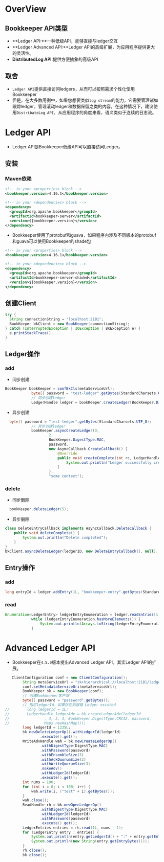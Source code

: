 # OverView

## Bookkeeper API类型

* **Ledger API:**一种低级API，能够直接与ledger交互
* **Ledger Advanced API:**Ledger API的高级扩展，为应用程序提供更大的灵活性。
* **DistributedLog API**:提供方便抽象的高级API

## 取舍

* `Ledger API`提供直接访问ledgers，从而可以按照需求个性化使用Bookkeeper
* 但是，在大多数用例中，如果您想要类似`log stream`的能力，它需要管理诸如跟踪ledger，管理滚动ledger和数据保留之类的内容。在这种情况下，建议使用`DistribateLog API`，从应用程序的角度来看，语义类似于连续的日志流。

# Ledger API

* Ledger API是Bookkeeper低级API可以直接访问Ledger。

## 安装

### Maven依赖

```xml
<!-- in your <properties> block -->
<bookkeeper.version>4.16.1</bookkeeper.version>

<!-- in your <dependencies> block -->
<dependency>
  <groupId>org.apache.bookkeeper</groupId>
  <artifactId>bookkeeper-server</artifactId>
  <version>${bookkeeper.version}</version>
</dependency>
```

* Bookkeeper使用了protobuf和guava，如果程序内涉及不同版本的protobuf和guava可以使用Bookkeeper的shade包

```xml
<!-- in your <properties> block -->
<bookkeeper.version>4.16.1</bookkeeper.version>

<!-- in your <dependencies> block -->
<dependency>
  <groupId>org.apache.bookkeeper</groupId>
  <artifactId>bookkeeper-server-shaded</artifactId>
  <version>${bookkeeper.version}</version>
</dependency>
```

## 创建Client

```java
try {
  String connectionString = "localhost:2181";
  BookKeeper bkClient = new BookKeeper(connectionString);
} catch (InterruptedException | IOException | BKException e) {
  e.printStackTrace();
}
```

## Ledger操作

### add

* 同步创建

```java
BookKeeper bookKeeper = confBkCls(metaServiceUrl);
            byte[] password = "test-ledger".getBytes(StandardCharsets.UTF_8);
            // 同步创建ledger
            LedgerHandle ledger = bookKeeper.createLedger(BookKeeper.DigestType.CRC32, password);
```

* 异步创建

```java
  byte[] password = "test-ledger".getBytes(StandardCharsets.UTF_8);
            // 异步创建ledger
            bookKeeper.asyncCreateLedger(3,
                    2,
                    BookKeeper.DigestType.MAC,
                    password,
                    new AsyncCallback.CreateCallback() {
                        @Override
                        public void createComplete(int rc, LedgerHandle lh, Object ctx) {
                            System.out.println("Ledger successfully created");
                        }
                    },
                    "some context");
```

### delete

* 同步删除

```java
  bookKeeper.deleteLedger(5);
```

* 异步删除

```java
class DeleteEntryCallback implements AsyncCallback.DeleteCallback {
    public void deleteComplete() {
        System.out.println("Delete completed");
    }
}
bkClient.asyncDeleteLedger(ledgerID, new DeleteEntryCallback(), null);
```

## Entry操作

### add

```java
long entryId = ledger.addEntry(1L, "bookkeeper-entry".getBytes(StandardCharsets.UTF_8));
```

### read

```java
Enumeration<LedgerEntry> ledgerEntryEnumeration = ledger.readEntries(1, 99);
            while (ledgerEntryEnumeration.hasMoreElements()) {
                System.out.println(Arrays.toString(ledgerEntryEnumeration.nextElement().getEntry()));
            }
```

# Advanced Ledger API

* Bookkeeper在`4.5.0`版本提出Advanced Ledger API，其实Ledger API的扩展。

```java
   ClientConfiguration conf = new ClientConfiguration();
        String metaServiceUrl = "zk+hierarchical://localhost:2181/ledgers";
        conf.setMetadataServiceUri(metaServiceUrl);
        BookKeeper bk = new BookKeeper(conf);
        // 创建Bookkeeper客户端
        byte[] password = "password".getBytes();
        // 指定ledgerId，如果存在则报错 Ledger existed
//        long ledgerId = 1L;
//        LedgerHandle ledgerAdv = bk.createLedgerAdv(ledgerId
//                , 3, 3, 3, BookKeeper.DigestType.CRC32, password,
//                Maps.newHashMap());
        long ledgerId = 1235L;
        bk.newDeleteLedgerOp().withLedgerId(ledgerId)
                .execute().get();
        WriteAdvHandle wah = bk.newCreateLedgerOp()
                .withDigestType(DigestType.MAC)
                .withPassword(password)
                .withEnsembleSize(3)
                .withAckQuorumSize(2)
                .withWriteQuorumSize(3)
                .makeAdv()
                .withLedgerId(ledgerId)
                .execute().get();
        int nums = 100;
        for (int i = 0; i < 100; i++) {
            wah.write(i, ("test" + i).getBytes());
        }
        wah.close();
        ReadHandle rh = bk.newOpenLedgerOp()
                .withDigestType(DigestType.MAC)
                .withLedgerId(ledgerId)
                .withPassword(password)
                .execute().get();
        LedgerEntries entries = rh.read(1L, nums - 1);
        for (LedgerEntry entry : entries) {
            System.out.println(entry.getLedgerId() + ":" + entry.getEntryId());
            System.out.println(new String(entry.getEntryBytes()));
        }
        rh.close();
        bk.close();
```

